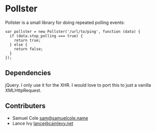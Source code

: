 Pollster
========

Pollster is a small library for doing repeated polling events:

    var pollster = new Pollster('/url/to/ping', function (data) {
      if (data.stop_polling === true) {
        return true;
      } else {
        return false;
      }
    });

Dependencies
-----------

jQuery. I only use it for the XHR. I would love to port this to just
a vanilla XMLHttpRequest.

Contributers
------------

* Samuel Cole <sam@samuelcole.name>
* Lance Ivy <lance@cainlevy.net>
